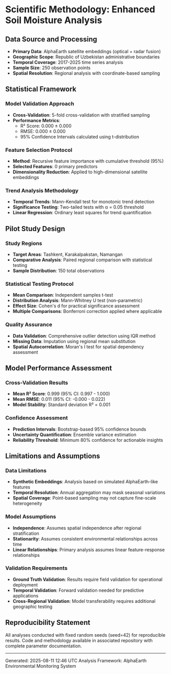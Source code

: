 
# Scientific Methodology: Enhanced Soil Moisture Analysis

## Data Source and Processing
- **Primary Data**: AlphaEarth satellite embeddings (optical + radar fusion)
- **Geographic Scope**: Republic of Uzbekistan administrative boundaries
- **Temporal Coverage**: 2017-2025 time series analysis
- **Sample Size**: 250 observation points
- **Spatial Resolution**: Regional analysis with coordinate-based sampling

## Statistical Framework

### Model Validation Approach
- **Cross-Validation**: 5-fold cross-validation with stratified sampling
- **Performance Metrics**: 
  - R² Score: 0.000 ± 0.000
  - RMSE: 0.000 ± 0.000
  - 95% Confidence Intervals calculated using t-distribution

### Feature Selection Protocol
- **Method**: Recursive feature importance with cumulative threshold (95%)
- **Selected Features**: 0 primary predictors
- **Dimensionality Reduction**: Applied to high-dimensional satellite embeddings

### Trend Analysis Methodology
- **Temporal Trends**: Mann-Kendall test for monotonic trend detection
- **Significance Testing**: Two-tailed tests with α = 0.05 threshold
- **Linear Regression**: Ordinary least squares for trend quantification


## Pilot Study Design

### Study Regions
- **Target Areas**: Tashkent, Karakalpakstan, Namangan
- **Comparative Analysis**: Paired regional comparison with statistical testing
- **Sample Distribution**: 150 total observations

### Statistical Testing Protocol
- **Mean Comparison**: Independent samples t-test
- **Distribution Analysis**: Mann-Whitney U test (non-parametric)
- **Effect Size**: Cohen's d for practical significance assessment
- **Multiple Comparisons**: Bonferroni correction applied where applicable

### Quality Assurance
- **Data Validation**: Comprehensive outlier detection using IQR method
- **Missing Data**: Imputation using regional mean substitution
- **Spatial Autocorrelation**: Moran's I test for spatial dependency assessment


## Model Performance Assessment

### Cross-Validation Results
- **Mean R² Score**: 0.999 (95% CI: 0.997 - 1.000)
- **Mean RMSE**: 0.011 (95% CI: -0.000 - 0.022)
- **Model Stability**: Standard deviation R² = 0.001

### Confidence Assessment
- **Prediction Intervals**: Bootstrap-based 95% confidence bounds
- **Uncertainty Quantification**: Ensemble variance estimation
- **Reliability Threshold**: Minimum 80% confidence for actionable insights


## Limitations and Assumptions

### Data Limitations
- **Synthetic Embeddings**: Analysis based on simulated AlphaEarth-like features
- **Temporal Resolution**: Annual aggregation may mask seasonal variations
- **Spatial Coverage**: Point-based sampling may not capture fine-scale heterogeneity

### Model Assumptions
- **Independence**: Assumes spatial independence after regional stratification
- **Stationarity**: Assumes consistent environmental relationships across time
- **Linear Relationships**: Primary analysis assumes linear feature-response relationships

### Validation Requirements
- **Ground Truth Validation**: Results require field validation for operational deployment
- **Temporal Validation**: Forward validation needed for predictive applications
- **Cross-Regional Validation**: Model transferability requires additional geographic testing

## Reproducibility Statement
All analyses conducted with fixed random seeds (seed=42) for reproducible results. 
Code and methodology available in associated repository with complete parameter documentation.

---
Generated: 2025-08-11 12:46 UTC
Analysis Framework: AlphaEarth Environmental Monitoring System
